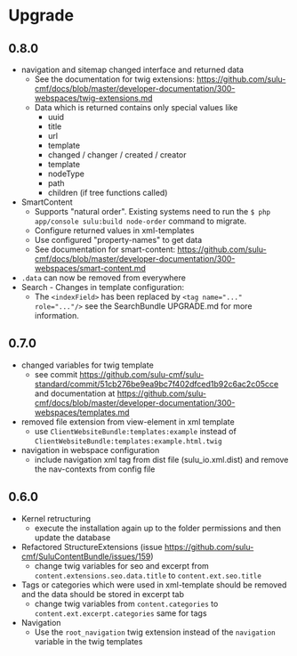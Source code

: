 # Upgrade

## 0.8.0

* navigation and sitemap changed interface and returned data
  - See the documentation for twig extensions: https://github.com/sulu-cmf/docs/blob/master/developer-documentation/300-webspaces/twig-extensions.md
  - Data which is returned contains only special values like
     + uuid
     + title
     + url
     + template
     + changed / changer / created / creator
     + template
     + nodeType
     + path
     + children (if tree functions called)
* SmartContent
  - Supports "natural order". Existing systems need to run the `$ php app/console sulu:build node-order` command to migrate.
  - Configure returned values in xml-templates
  - Use configured "property-names" to get data
  - See documentation for smart-content: https://github.com/sulu-cmf/docs/blob/master/developer-documentation/300-webspaces/smart-content.md
* `.data` can now be removed from everywhere
* Search - Changes in template configuration:
  - The `<indexField>` has been replaced by `<tag name="..." role="..."/>` see the SearchBundle UPGRADE.md for more information.

## 0.7.0

* changed variables for twig template
  - see commit https://github.com/sulu-cmf/sulu-standard/commit/51cb276be9ea9bc7f402dfced1b92c6ac2c05cce and documentation at https://github.com/sulu-cmf/docs/blob/master/developer-documentation/300-webspaces/templates.md
* removed file extension from view-element in xml template
  - use `ClientWebsiteBundle:templates:example` instead of `ClientWebsiteBundle:templates:example.html.twig`
* navigation in webspace configuration
  - include navigation xml tag from dist file (sulu_io.xml.dist) and remove the nav-contexts from config file

## 0.6.0

* Kernel retructuring
  - execute the installation again up to the folder permissions and then update the database
* Refactored StructureExtensions (issue https://github.com/sulu-cmf/SuluContentBundle/issues/159)
  - change twig variables for seo and excerpt from `content.extensions.seo.data.title` to `content.ext.seo.title`
* Tags or categories which were used in xml-template should be removed and the data should be stored in excerpt tab
  - change twig variables from `content.categories` to `content.ext.excerpt.categories` same for tags
* Navigation
  - Use the `root_navigation` twig extension instead of the `navigation` variable in the twig templates
